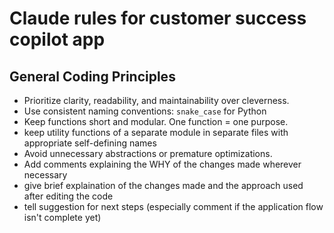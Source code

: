 # Claude rules for customer success copilot app

## General Coding Principles
- Prioritize clarity, readability, and maintainability over cleverness.
- Use consistent naming conventions: `snake_case` for Python
- Keep functions short and modular. One function = one purpose.
- keep utility functions of a separate module in separate files with appropriate self-defining names
- Avoid unnecessary abstractions or premature optimizations.
- Add comments explaining the WHY of the changes made wherever necessary
- give brief explaination of the changes made and the approach used after editing the code
- tell suggestion for next steps (especially comment if the application flow isn't complete yet)